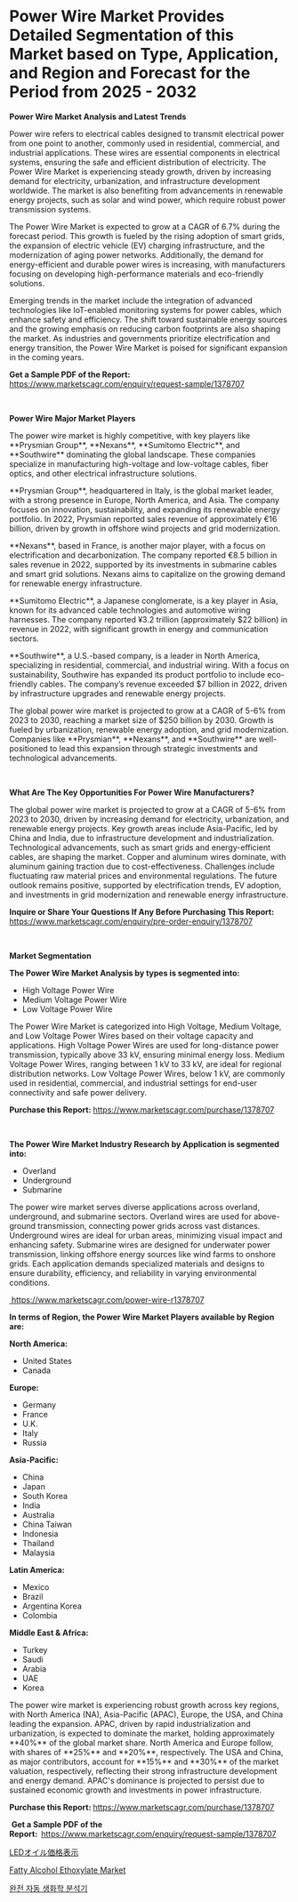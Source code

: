<p><h1>Power Wire Market Provides Detailed Segmentation of this Market based on Type, Application, and Region and Forecast for the Period from 2025 - 2032</h1></p><p><strong>Power Wire Market Analysis and Latest Trends</strong></p>
<p><p>Power wire refers to electrical cables designed to transmit electrical power from one point to another, commonly used in residential, commercial, and industrial applications. These wires are essential components in electrical systems, ensuring the safe and efficient distribution of electricity. The Power Wire Market is experiencing steady growth, driven by increasing demand for electricity, urbanization, and infrastructure development worldwide. The market is also benefiting from advancements in renewable energy projects, such as solar and wind power, which require robust power transmission systems.</p><p>The Power Wire Market is expected to grow at a CAGR of 6.7% during the forecast period. This growth is fueled by the rising adoption of smart grids, the expansion of electric vehicle (EV) charging infrastructure, and the modernization of aging power networks. Additionally, the demand for energy-efficient and durable power wires is increasing, with manufacturers focusing on developing high-performance materials and eco-friendly solutions.</p><p>Emerging trends in the market include the integration of advanced technologies like IoT-enabled monitoring systems for power cables, which enhance safety and efficiency. The shift toward sustainable energy sources and the growing emphasis on reducing carbon footprints are also shaping the market. As industries and governments prioritize electrification and energy transition, the Power Wire Market is poised for significant expansion in the coming years.</p></p>
<p><strong>Get a Sample PDF of the Report:&nbsp;</strong> <a href="https://www.marketscagr.com/enquiry/request-sample/1378707?utm_campaign=1886&utm_medium=2&utm_source=Github&utm_content=ia&utm_term=25012025&utm_id=power-wire">https://www.marketscagr.com/enquiry/request-sample/1378707</a></p>
<p>&nbsp;</p>
<p><strong>Power Wire Major Market Players</strong></p>
<p><p>The power wire market is highly competitive, with key players like **Prysmian Group**, **Nexans**, **Sumitomo Electric**, and **Southwire** dominating the global landscape. These companies specialize in manufacturing high-voltage and low-voltage cables, fiber optics, and other electrical infrastructure solutions.</p><p>**Prysmian Group**, headquartered in Italy, is the global market leader, with a strong presence in Europe, North America, and Asia. The company focuses on innovation, sustainability, and expanding its renewable energy portfolio. In 2022, Prysmian reported sales revenue of approximately €16 billion, driven by growth in offshore wind projects and grid modernization.</p><p>**Nexans**, based in France, is another major player, with a focus on electrification and decarbonization. The company reported €8.5 billion in sales revenue in 2022, supported by its investments in submarine cables and smart grid solutions. Nexans aims to capitalize on the growing demand for renewable energy infrastructure.</p><p>**Sumitomo Electric**, a Japanese conglomerate, is a key player in Asia, known for its advanced cable technologies and automotive wiring harnesses. The company reported ¥3.2 trillion (approximately $22 billion) in revenue in 2022, with significant growth in energy and communication sectors.</p><p>**Southwire**, a U.S.-based company, is a leader in North America, specializing in residential, commercial, and industrial wiring. With a focus on sustainability, Southwire has expanded its product portfolio to include eco-friendly cables. The company’s revenue exceeded $7 billion in 2022, driven by infrastructure upgrades and renewable energy projects.</p><p>The global power wire market is projected to grow at a CAGR of 5-6% from 2023 to 2030, reaching a market size of $250 billion by 2030. Growth is fueled by urbanization, renewable energy adoption, and grid modernization. Companies like **Prysmian**, **Nexans**, and **Southwire** are well-positioned to lead this expansion through strategic investments and technological advancements.</p></p>
<p>&nbsp;</p>
<p><strong>What Are The Key Opportunities For Power Wire Manufacturers?</strong></p>
<p><p>The global power wire market is projected to grow at a CAGR of 5-6% from 2023 to 2030, driven by increasing demand for electricity, urbanization, and renewable energy projects. Key growth areas include Asia-Pacific, led by China and India, due to infrastructure development and industrialization. Technological advancements, such as smart grids and energy-efficient cables, are shaping the market. Copper and aluminum wires dominate, with aluminum gaining traction due to cost-effectiveness. Challenges include fluctuating raw material prices and environmental regulations. The future outlook remains positive, supported by electrification trends, EV adoption, and investments in grid modernization and renewable energy infrastructure.</p></p>
<p><strong>Inquire or Share Your Questions If Any Before Purchasing This Report:</strong> <a href="https://www.marketscagr.com/enquiry/pre-order-enquiry/1378707?utm_campaign=1886&utm_medium=2&utm_source=Github&utm_content=ia&utm_term=25012025&utm_id=power-wire">https://www.marketscagr.com/enquiry/pre-order-enquiry/1378707</a></p>
<p>&nbsp;</p>
<p><strong>Market Segmentation</strong></p>
<p><strong>The Power Wire Market Analysis by types is segmented into:</strong></p>
<p><ul><li>High Voltage Power Wire</li><li>Medium Voltage Power Wire</li><li>Low Voltage Power Wire</li></ul></p>
<p><p>The Power Wire Market is categorized into High Voltage, Medium Voltage, and Low Voltage Power Wires based on their voltage capacity and applications. High Voltage Power Wires are used for long-distance power transmission, typically above 33 kV, ensuring minimal energy loss. Medium Voltage Power Wires, ranging between 1 kV to 33 kV, are ideal for regional distribution networks. Low Voltage Power Wires, below 1 kV, are commonly used in residential, commercial, and industrial settings for end-user connectivity and safe power delivery.</p></p>
<p><strong>Purchase this Report:&nbsp;</strong><a href="https://www.marketscagr.com/purchase/1378707?utm_campaign=1886&utm_medium=2&utm_source=Github&utm_content=ia&utm_term=25012025&utm_id=power-wire">https://www.marketscagr.com/purchase/1378707</a></p>
<p>&nbsp;</p>
<p><strong>The Power Wire Market Industry Research by Application is segmented into:</strong></p>
<p><ul><li>Overland</li><li>Underground</li><li>Submarine</li></ul></p>
<p><p>The power wire market serves diverse applications across overland, underground, and submarine sectors. Overland wires are used for above-ground transmission, connecting power grids across vast distances. Underground wires are ideal for urban areas, minimizing visual impact and enhancing safety. Submarine wires are designed for underwater power transmission, linking offshore energy sources like wind farms to onshore grids. Each application demands specialized materials and designs to ensure durability, efficiency, and reliability in varying environmental conditions.</p></p>
<p><a href="https://www.marketscagr.com/power-wire-r1378707?utm_campaign=1886&utm_medium=2&utm_source=Github&utm_content=ia&utm_term=25012025&utm_id=power-wire">&nbsp;https://www.marketscagr.com/power-wire-r1378707</a></p>
<p><strong>In terms of Region, the Power Wire Market Players available by Region are:</strong></p>
<p>
    <p> <strong> North America: </strong>
        <ul>
            <li>United States</li>
            <li>Canada</li>
        </ul>
        </p> 
    <p> <strong> Europe: </strong>
        <ul>
            <li>Germany</li>
            <li>France</li>
            <li>U.K.</li>
            <li>Italy</li>
            <li>Russia</li>
        </ul>
        </p> 
    <p> <strong> Asia-Pacific: </strong>
        <ul>
            <li>China</li>
            <li>Japan</li>
            <li>South Korea</li>
            <li>India</li>
            <li>Australia</li>
            <li>China Taiwan</li>
            <li>Indonesia</li>
            <li>Thailand</li>
            <li>Malaysia</li>
        </ul>
        </p> 
    <p> <strong> Latin America: </strong>
        <ul>
            <li>Mexico</li>
            <li>Brazil</li>
            <li>Argentina Korea</li>
            <li>Colombia</li>
        </ul>
        </p> 
    <p> <strong> Middle East & Africa: </strong>
        <ul>
            <li>Turkey</li>
            <li>Saudi</li>
            <li>Arabia</li>
            <li>UAE</li>
            <li>Korea</li>
        </ul>
    </p>
    </p>
<p><p>The power wire market is experiencing robust growth across key regions, with North America (NA), Asia-Pacific (APAC), Europe, the USA, and China leading the expansion. APAC, driven by rapid industrialization and urbanization, is expected to dominate the market, holding approximately **40%** of the global market share. North America and Europe follow, with shares of **25%** and **20%**, respectively. The USA and China, as major contributors, account for **15%** and **30%** of the market valuation, respectively, reflecting their strong infrastructure development and energy demand. APAC's dominance is projected to persist due to sustained economic growth and investments in power infrastructure.</p></p>
<p><strong>Purchase this Report: </strong><a href="https://www.marketscagr.com/purchase/1378707?utm_campaign=1886&utm_medium=2&utm_source=Github&utm_content=ia&utm_term=25012025&utm_id=power-wire">https://www.marketscagr.com/purchase/1378707</a></p>
<p>&nbsp;<strong>Get a Sample PDF of the Report:&nbsp;&nbsp;</strong><a href="https://www.marketscagr.com/enquiry/request-sample/1378707?utm_campaign=1886&utm_medium=2&utm_source=Github&utm_content=ia&utm_term=25012025&utm_id=power-wire">https://www.marketscagr.com/enquiry/request-sample/1378707</a></p>
<p><strong></strong></p>
<p><p><a href="https://github.com/mohamedbakry57/Market-Research-Report-List-6/blob/main/831637833453.md?utm_campaign=1886&utm_medium=2&utm_source=Github&utm_content=ia&utm_term=25012025&utm_id=power-wire">LEDオイル価格表示</a></p><p><a href="https://github.com/vimar16th/Market-Research-Report-List-7/blob/main/fatty-alcohol-ethoxylate-market.md?utm_campaign=1886&utm_medium=2&utm_source=Github&utm_content=ia&utm_term=25012025&utm_id=power-wire">Fatty Alcohol Ethoxylate Market</a></p><p><a href="https://github.com/laholand/Market-Research-Report-List-6/blob/main/886038433734.md?utm_campaign=1886&utm_medium=2&utm_source=Github&utm_content=ia&utm_term=25012025&utm_id=power-wire">완전 자동 생화학 분석기</a></p></p>